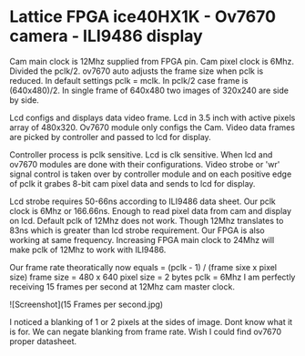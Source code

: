 # Lattice FPGA ice40HX1K - Ov7670 camera - ILI9486 display


Cam main clock is 12Mhz supplied from FPGA pin. Cam pixel clock is 6Mhz. Divided the pclk/2. ov7670 auto adjusts the frame size when pclk is reduced. In default settings pclk = mclk.
In pclk/2 case frame is (640x480)/2. In single frame of 640x480 two images of 320x240 are side by side.

Lcd configs and displays data video frame. Lcd in 3.5 inch with active pixels array of 480x320. Ov7670 module only configs the Cam. Video data frames are picked by controller and 
passed to lcd for display.

Controller process is pclk sensitive. Lcd is clk sensitive. When lcd and ov7670 modules are done with their configurations. Video strobe or 'wr' signal control is taken over by controller
module and on each positive edge of pclk it grabes 8-bit cam pixel data and sends to lcd for display.

Lcd strobe requires 50-66ns according to ILI9486 data sheet. Our pclk clock is 6Mhz or 166.66ns. Enough to read pixel data from cam and display on lcd. Default pclk of 12Mhz does not work. 
Though 12Mhz translates to 83ns which is greater than lcd strobe requirement. Our FPGA is also working at same frequency. Increasing FPGA main clock to 24Mhz will make pclk of 12Mhz 
to work with ILI9486.      

Our frame rate theoratically now equals = (pclk - 1) / (frame sixe x pixel size) 
frame size = 480 x 640
pixel size = 2 bytes
pclk = 6Mhz
I am perfectly receiving 15 frames per second at 12Mhz cam master clock.

![Screenshot](15 Frames per second.jpg)

I noticed a blanking of 1 or 2 pixels at the sides of image. Dont know what it is for.
We can negate blanking from frame rate. Wish I could find ov7670 proper datasheet. 
